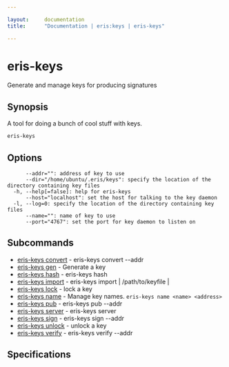 ```yaml
---

layout:     documentation
title:      "Documentation | eris:keys | eris-keys"

---
```


# eris-keys

Generate and manage keys for producing signatures

## Synopsis

A tool for doing a bunch of cool stuff with keys.

```bash
eris-keys
```

## Options

```
      --addr="": address of key to use
      --dir="/home/ubuntu/.eris/keys": specify the location of the directory containing key files
  -h, --help[=false]: help for eris-keys
      --host="localhost": set the host for talking to the key daemon
  -l, --log=0: specify the location of the directory containing key files
      --name="": name of key to use
      --port="4767": set the port for key daemon to listen on
```

## Subcommands

* [eris-keys convert](https://docs.erisindustries.com/documentation/eris-keys/0.12.0-rc2/eris-keys_convert/)	 - eris-keys convert --addr <address>
* [eris-keys gen](https://docs.erisindustries.com/documentation/eris-keys/0.12.0-rc2/eris-keys_gen/)	 - Generate a key
* [eris-keys hash](https://docs.erisindustries.com/documentation/eris-keys/0.12.0-rc2/eris-keys_hash/)	 - eris-keys hash <some data>
* [eris-keys import](https://docs.erisindustries.com/documentation/eris-keys/0.12.0-rc2/eris-keys_import/)	 - eris-keys import <priv key> | /path/to/keyfile | <key json>
* [eris-keys lock](https://docs.erisindustries.com/documentation/eris-keys/0.12.0-rc2/eris-keys_lock/)	 - lock a key
* [eris-keys name](https://docs.erisindustries.com/documentation/eris-keys/0.12.0-rc2/eris-keys_name/)	 - Manage key names. `eris-keys name <name> <address>`
* [eris-keys pub](https://docs.erisindustries.com/documentation/eris-keys/0.12.0-rc2/eris-keys_pub/)	 - eris-keys pub --addr <addr>
* [eris-keys server](https://docs.erisindustries.com/documentation/eris-keys/0.12.0-rc2/eris-keys_server/)	 - eris-keys server
* [eris-keys sign](https://docs.erisindustries.com/documentation/eris-keys/0.12.0-rc2/eris-keys_sign/)	 - eris-keys sign --addr <address> <hash>
* [eris-keys unlock](https://docs.erisindustries.com/documentation/eris-keys/0.12.0-rc2/eris-keys_unlock/)	 - unlock a key
* [eris-keys verify](https://docs.erisindustries.com/documentation/eris-keys/0.12.0-rc2/eris-keys_verify/)	 - eris-keys verify --addr <addr> <hash> <sig>

## Specifications


